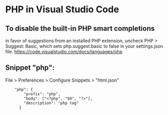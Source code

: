 # PHP in Visual Studio Code
## To disable the built-in PHP smart completions 
in favor of suggestions from an installed PHP extension, uncheck PHP > Suggest: Basic, which sets php.suggest.basic to false in your settings.json file.
https://code.visualstudio.com/docs/languages/php

## Snippet "php": 
File > Preferences > Configure Snippets > "html.json" 
```
	"php": {
		"prefix": "php",
		"body": ["<?php", "$0", "?>"],
		"description": "php tag"
	  }

```
